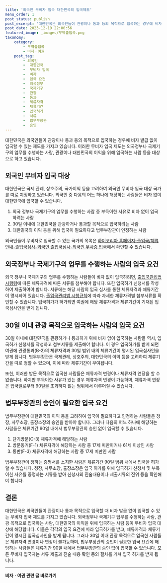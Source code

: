 ```yaml
---
title: '외국인 무비자 입국 대한민국의 입국제도'
menu_order: 1
post_status: publish
post_excerpt: '대한민국은 외국인들이 관광이나 통과 등의 목적으로 입국하는 경우에 비자 발급 없이 입국할 수 있는 제도를 가지고 있습니다. 이러한 무비자 입국 제도는 외국정부나 국제기구의 업무를 수행하는 사람, 관광이나 대한민국의 이익을 위해 입국하는 사람 등을 대상으로 하고 있습니다.'
post_date: 2023-12-19 22:00:56
featured_image: _images/무역출입국.png
taxonomy:
    category:
        - 무역출입국
        - 비자ㆍ여권
    post_tag:
        - 외국인
        -  대한민국
        -  무비자 입국
        -  비자
        -  입국 요건
        -  외국정부
        -  국제기구
        -  관광
        -  통과
        -  체류자격
        -  체류기간
        -  입국허가
        -  서류
        -  법무부장관
        -  승인
---
```



대한민국은 외국인들이 관광이나 통과 등의 목적으로 입국하는 경우에 비자 발급 없이 입국할 수 있는 제도를 가지고 있습니다. 이러한 무비자 입국 제도는 외국정부나 국제기구의 업무를 수행하는 사람, 관광이나 대한민국의 이익을 위해 입국하는 사람 등을 대상으로 하고 있습니다.

## 외국인 무비자 입국 대상

대한민국은 국제 관례, 상호주의, 국가이익 등을 고려하여 외국인 무비자 입국 대상 국가를 따로 지정하고 있습니다. 외국인 중 다음의 어느 하나에 해당하는 사람들은 비자 없이 대한민국에 입국할 수 있습니다. 

1. 외국 정부나 국제기구의 업무를 수행하는 사람 중 부득이한 사유로 비자 없이 입국하려는 사람
2. 30일 이내에 대한민국을 관광하거나 통과할 목적으로 입국하려는 사람
3. 대한민국의 이익 등을 위해 입국이 필요하다고 법무부장관이 인정하는 사람

외국인들이 무비자로 입국할 수 있는 국가의 목록은 [하이코리아 홈페이지-출입국/체류안내-출입국심사-외국인 출입국심사-외국인 무사증 입국](링크)에서 확인할 수 있습니다.

## 외국정부나 국제기구의 업무를 수행하는 사람의 입국 요건

외국 정부나 국제기구의 업무를 수행하는 사람들이 비자 없이 입국하려면, [출입국관리법 시행령](제8조제1항)에 따른 체류자격에 따른 서류를 첨부해야 합니다. 또한 입국허가 신청서를 작성하여 제출하여야 합니다. 서류에는 해당 사람의 입국 심사를 통한 체류자격과 체류기간이 명시되어 있습니다. [출입국관리법 시행규칙](제76조제1항제2호)에 따라 자세한 체류자격별 첨부서류를 확인할 수 있습니다. 입국허가가 허가되면 여권에 해당 체류자격과 체류기간이 기재된 입국심사인을 받게 됩니다.

## 30일 이내 관광 목적으로 입국하는 사람의 입국 요건

30일 이내에 대한민국을 관광하거나 통과하기 위해 비자 없이 입국하는 사람들 역시, 입국허가 신청서를 작성하고 첨부서류를 제출해야 합니다. 이 경우 입국허가를 받게 되면 여권에 관광통과(B-2)의 체류자격과 30일 범위 내의 체류기간이 명시된 입국심사인을 받게 됩니다. 법무부장관은 국제관례, 상호주의, 대한민국의 이익 등을 고려하여 체류기간을 따로 정할 수 있으며, 이에 따라 체류기간이 부여됩니다.

또한, 이러한 방문 목적으로 입국한 사람들은 체류자격 변경이나 체류자격 연장을 할 수 없습니다. 하지만 부득이한 사유가 있는 경우 체류자격 변경이 가능하며, 체류자격 연장은 입국일로부터 90일을 초과하지 않는 범위에서 이루어질 수 있습니다.

## 법무부장관의 승인이 필요한 입국 요건

법무부장관이 대한민국의 이익 등을 고려하여 입국이 필요하다고 인정하는 사람들은 청장, 사무소장, 출장소장의 승인을 받아야 합니다. 그러나 다음의 어느 하나에 해당하는 사람들은 체류기간 90일 내에서 법무부장관의 승인 없이 입국할 수 있습니다.

1. 단기방문(C-3) 체류자격에 해당하는 사람
2. 방문동거(F-1) 체류자격에 해당하는 사람 중 17세 미만이거나 61세 이상인 사람
3. 동반(F-3) 체류자격에 해당하는 사람 중 17세 미만인 사람

법무부장관이 정하는 증명서를 소지한 사람은 체류기간 90일 범위 내에서 입국을 허가할 수 있습니다. 청장, 사무소장, 출장소장은 입국 허가를 위해 입국허가 신청서 및 부득이한 사유를 증명하는 서류를 받아 신청자의 진술내용이나 제출서류의 진위 등을 확인해야 합니다.

## 결론

대한민국은 외국인들이 관광이나 통과 목적으로 입국할 때 비자 발급 없이 입국할 수 있는 무비자 입국 제도를 가지고 있습니다. 외국정부나 국제기구 업무를 수행하는 사람, 관광 목적으로 입국하는 사람, 대한민국의 이익을 위해 입국하는 사람 등이 무비자 입국 대상에 해당합니다. 이들은 각각의 입국 요건에 따라 입국허가를 받고, 체류자격과 체류기간이 명시된 입국심사인을 받게 됩니다. 그러나 30일 이내 관광 목적으로 입국한 사람들은 체류자격 변경이나 연장이 불가능하며, 법무부장관의 승인이 필요한 입국 요건에 해당하는 사람들은 체류기간 90일 내에서 법무부장관의 승인 없이 입국할 수 있습니다. 모든 무비자 입국자는 서류 제출과 진술 내용 확인 등의 절차를 거쳐 입국 허가를 받게 됩니다.

<!-- wp:separator -->
<hr class="wp-block-separator has-alpha-channel-opacity"/>
<!-- /wp:separator -->

<!-- wp:group {"backgroundColor":"base","layout":{"type":"constrained"}} -->
<div class="wp-block-group has-base-background-color has-background"><!-- wp:paragraph {"align":"center","fontSize":"medium"} -->
<p class="has-text-align-center has-large-font-size"><strong>비자ㆍ여권 관련 글 바로가기</strong></p>
<!-- /wp:paragraph -->


<!-- wp:latest-posts
{"categories":[{"id":16891,"count":19,"description":"","link":"https://uknowlaw.com/category/%eb%b9%84%ec%9e%90%e3%86%8d%ec%97%ac%ea%b6%8c/","name":"비자ㆍ여권","slug":"비자ㆍ여권","taxonomy":"category","parent":0,"meta":[],"_links":{"self":[{"href":"https://uknowlaw.com/wp-json/wp/v2/categories/16891"}],"collection":[{"href":"https://uknowlaw.com/wp-json/wp/v2/categories"}],"about":[{"href":"https://uknowlaw.com/wp-json/wp/v2/taxonomies/category"}],"wp:post_type":[{"href":"https://uknowlaw.com/wp-json/wp/v2/posts?categories=16891"}],"curies":[{"name":"wp","href":"https://api.w.org/{rel}","templated":true}]}}],"postsToShow":100,"excerptLength":28,"postLayout":"grid","columns":2,"featuredImageAlign":"left","featuredImageSizeSlug":"large","fontSize":"small"} /--></div>
<!-- /wp:group -->